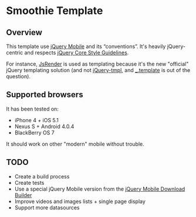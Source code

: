 Smoothie Template
=================

Overview
--------

This template use [jQuery Mobile](http://jquerymobile.com) and its “conventions”. It's heavily jQuery-centric and respects [jQuery Core Style Guidelines](http://docs.jquery.com/JQuery_Core_Style_Guidelines).

For instance, [JsRender](https://github.com/BorisMoore/jsrender/) is used as templating because it's the new "official" jQuery templating solution (and not [jQuery-tmpl](http://api.jquery.com/jquery.tmpl/), and [_.template](http://underscorejs.org/#template) is out of the question).

Supported browsers
------------------

It has been tested on:

 * iPhone 4 + iOS 5.1
 * Nexus S + Android 4.0.4
 * BlackBerry OS 7

It should work on other "modern" mobile without trouble.

TODO
----

* Create a build process
* Create tests
* Use a special jQuery Mobile version from the [jQuery Mobile Download Builder](http://jquerymobile.com/download-builder/)
* Improve videos and images lists + single page display
* Support more datasources